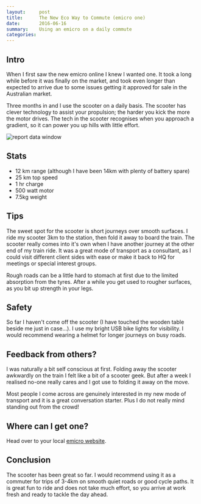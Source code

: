 ```yaml
---
layout:     post
title:      The New Eco Way to Commute (emicro one)
date:       2016-06-16
summary:    Using an emicro on a daily commute
categories: 
---
```


## Intro

When I first saw the new emicro online I knew I wanted one. It took a long while before it was finally on the market, and took even longer than expected to arrive due to some issues getting it approved for sale in the Australian market.

Three months in and I use the scooter on a daily basis.  The scooter has clever technology to assist your propulsion; the harder you kick the more the motor drives. The tech in the scooter recognises when you approach a gradient, so it can power you up hills with little effort.

![report data window](http://burlistic.github.io/images/emicro/my_emicro.jpg)

## Stats

- 12 km range (although I have been 14km with plenty of battery spare)
- 25 km top speed
- 1 hr charge
- 500 watt motor
- 7.5kg weight

## Tips

The sweet spot for the scooter is short journeys over smooth surfaces. I ride my scooter 3km to the station, then fold it away to board the train. The scooter really comes into it's own when I have another journey at the other end of my train ride. It was a great mode of transport as a consultant, as I could visit different client sides with ease or make it back to HQ for meetings or special interest groups.

Rough roads can be a little hard to stomach at first due to the limited absorption from the tyres. After a while you get used to rougher surfaces, as you bit up strength in your legs.

## Safety

So far I haven't come off the scooter (I have touched the wooden table beside me just in case...). I use my bright USB bike lights for visibility. I would recommend wearing a helmet for longer journeys on busy roads.

## Feedback from others?

I was naturally a bit self conscious at first. Folding away the scooter awkwardly on the train I felt like a bit of a scooter geek. But after a week I realised no-one really cares and I got use to folding it away on the move.

Most people I come across are genuinely interested in my new mode of transport and it is a great conversation starter. Plus I do not really mind standing out from the crowd!

## Where can I get one?

Head over to your local [emicro website](https://www.microscooters.com.au/emicro-one). 

## Conclusion

The scooter has been great so far. I would recommend using it as a commuter for trips of 3-4km on smooth quiet roads or good cycle paths. It is great fun to ride and does not take much effort, so you arrive at work fresh and ready to tackle the day ahead.